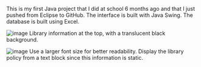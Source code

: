 This is my first Java project that I did at school 6 months ago and that I just pushed from Eclipse to GitHub. The interface is built with Java Swing. The database is built using Excel.

![image](https://github.com/bmalouli/Library-data-management-in-Java/assets/116194037/e6d901d1-02ae-4e8b-8400-85cf38745a2c)
Library information at the top, with a translucent black background.

![image](https://github.com/bmalouli/Library-data-management-in-Java/assets/116194037/2f797b1f-65ca-46ad-a96e-99d9198f664f)
Use a larger font size for better readability. Display the library policy from a text block since this information is static.
